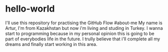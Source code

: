 # hello-world
I'll use this repository for practising the GitHub Flow
#about-me
My name is Artur, I'm from Kazakhstan but now i'm living and studing in Turkey. I wanna start to programming because in my personal opinion this is going to be part of everybodies life in the future. I trully believe that i'll complete all my dreams and finally start working in this area.
